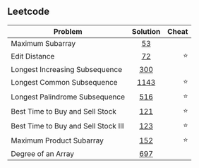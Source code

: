## Leetcode
| Problem        | Solution           | Cheat  |
| ------------- |:-------------:| -----:|
| Maximum Subarray   | [53](./leetcode53-1.java)      ||
| Edit Distance    | [72](./leetcode72-1.java)      |:star:|
| Longest Increasing Subsequence  | [300](./leetcode300-1.java)      |  |
| Longest Common Subsequence  | [1143](./leetcode1143-1.java)      |:star:|
| Longest Palindrome Subsequence    | [516](./leetcode516-1.java)      |:star:|
| Best Time to Buy and Sell Stock    | [121](./leetcode121-1.java)      |:star:|
| Best Time to Buy and Sell Stock III   | [123](./leetcode123.java)      |:star:|
| Maximum Product Subarray    | [152](./leetcode152-1.java)      |:star:|
| Degree of an Array    | [697](./leetcode697.java)      ||
